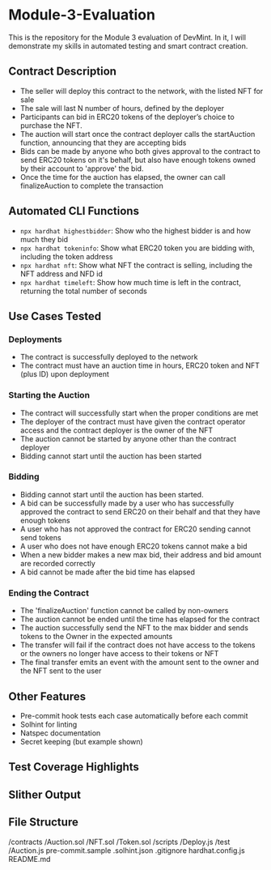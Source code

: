 # Module-3-Evaluation

This is the repository for the Module 3 evaluation of DevMint. In it, I will demonstrate my skills in automated testing and smart contract creation.

## Contract Description

- The seller will deploy this contract to the network, with the listed NFT for sale
- The sale will last N number of hours, defined by the deployer
- Participants can bid in ERC20 tokens of the deployer’s choice to purchase the NFT.
- The auction will start once the contract deployer calls the startAuction function, announcing that they are accepting bids
- Bids can be made by anyone who both gives approval to the contract to send ERC20 tokens on it's behalf, but also have enough tokens owned by their account to 'approve' the bid.
- Once the time for the auction has elapsed, the owner can call finalizeAuction to complete the transaction

## Automated CLI Functions

- `npx hardhat highestbidder`: Show who the highest bidder is and how much they bid
- `npx hardhat tokeninfo`: Show what ERC20 token you are bidding with, including the token address
- `npx hardhat nft`: Show what NFT the contract is selling, including the NFT address and NFD id
- `npx hardhat timeleft`: Show how much time is left in the contract, returning the total number of seconds

## Use Cases Tested

### Deployments
- The contract is successfully deployed to the network
- The contract must have an auction time in hours, ERC20 token and NFT (plus ID) upon deployment
### Starting the Auction
- The contract will successfully start when the proper conditions are met
- The deployer of the contract must have given the contract operator access and the contract deployer is the owner of the NFT
- The auction cannot be started by anyone other than the contract deployer
- Bidding cannot start until the auction has been started
### Bidding
- Bidding cannot start until the auction has been started.
- A bid can be successfully made by a user who has successfully approved the contract to send ERC20 on their behalf and that they have enough tokens
- A user who has not approved the contract for ERC20 sending cannot send tokens
- A user who does not have enough ERC20 tokens cannot make a bid
- When a new bidder makes a new max bid, their address and bid amount are recorded correctly
- A bid cannot be made after the bid time has elapsed
### Ending the Contract
- The 'finalizeAuction' function cannot be called by non-owners
- The auction cannot be ended until the time has elapsed for the contract
- The auction successfully send the NFT to the max bidder and sends tokens to the Owner in the expected amounts
- The transfer will fail if the contract does not have access to the tokens or the owners no longer have access to their tokens or NFT
- The final transfer emits an event with the amount sent to the owner and the NFT sent to the user

## Other Features

- Pre-commit hook tests each case automatically before each commit
- Solhint for linting
- Natspec documentation
- Secret keeping (but example shown)

## Test Coverage Highlights

## Slither Output

## File Structure

/contracts
  /Auction.sol
  /NFT.sol
  /Token.sol
/scripts
  /Deploy.js
/test
  /Auction.js
pre-commit.sample
.solhint.json
.gitignore
hardhat.config.js
README.md
